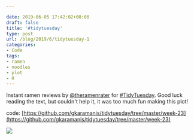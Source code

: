 ```yaml
---

date: 2019-06-05 17:42:02+00:00
draft: false
title: '#tidytuesday'
type: post
url: /blog/2019/6/tidytuesday-1
categories:
- Code
tags:
- ramen
- noodles
- plot
- R
---
```


Instant ramen reviews by  [@theramenrater](https://mobile.twitter.com/theramenrater) for [#TidyTuesday](https://mobile.twitter.com/hashtag/TidyTuesday?src=hashtag_click). Good luck reading the text, but couldn't help it, it was too much fun making this plot!

code: [https://github.com/gkaramanis/tidytuesday/tree/master/week-23](https://github.com/gkaramanis/tidytuesday/tree/master/week-23)



  
![](/images/2019-06-05-20196tidytuesday-1/ramen.png)

  


